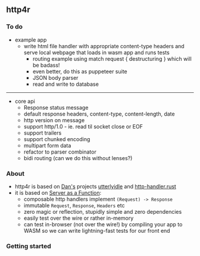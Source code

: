 ## http4r

### To do

- example app
  - write html file handler with appropriate content-type headers and serve 
  local webpage that loads in wasm app and runs tests
    - routing example using match request { destructuring } which will be badass!
    - even better, do this as puppeteer suite
    - JSON body parser
    - read and write to database
---
- core api
  - Response status message
  - default response headers, content-type, content-length, date
  - http version on message
  - support http/1.0 - ie. read til socket close or EOF
  - support trailers
  - support chunked encoding
  - multipart form data
  - refactor to parser combinator
  - bidi routing (can we do this without lenses?)

### About

- http4r is based on [Dan's](https://github.com/bodar/) projects 
  [utterlyidle](https://github.com/bodar/utterlyidle) 
  and [http-handler.rust](https://github.com/danielbodart/http-handler.rust) 
- it is based on [Server as a Function](https://monkey.org/~marius/funsrv.pdf):
  - composable http handlers implement `(Request) -> Response`
  - immutable `Request`, `Response`, `Headers` etc
  - zero magic or reflection, stupidly simple and zero dependencies
  - easily test over the wire or rather in-memory
  - can test in-browser (not over the wire!) by compiling your app to WASM so 
  we can write lightning-fast tests for our front end


### Getting started
